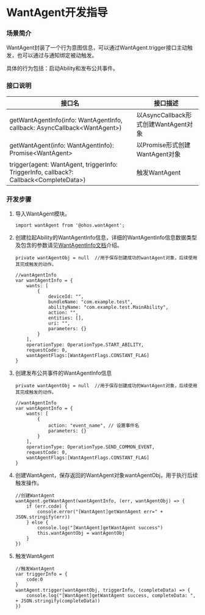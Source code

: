 # WantAgent开发指导
### 场景简介
WantAgent封装了一个行为意图信息，可以通过WantAgent.trigger接口主动触发，也可以通过与通知绑定被动触发。

具体的行为包括：启动Ability和发布公共事件。

### 接口说明
| 接口名                                                                                          | 接口描述 |
| ---------------------------------------------------------------------------------------------- | ----------- |
| getWantAgentInfo(info: WantAgentInfo, callback: AsyncCallback\<WantAgent\>) | 以AsyncCallback形式创建WantAgent对象 |
| getWantAgent(info: WantAgentInfo): Promise\<WantAgent\> | 以Promise形式创建WantAgent对象 |
| trigger(agent: WantAgent, triggerInfo: TriggerInfo, callback?: Callback\<CompleteData\>) | 触发WantAgent |

### 开发步骤
1. 导入WantAgent模块。

   ```
   import wantAgent from '@ohos.wantAgent';
   ```
   
2. 创建拉起Ability的WantAgentInfo信息，详细的WantAgentInfo信息数据类型及包含的参数请见[WantAgentInfo文档](../reference/apis/js-apis-wantAgent.md#wantagentinfo)介绍。

   ```
   private wantAgentObj = null	//用于保存创建成功的wantAgent对象，后续使用其完成触发的动作。
   
   //wantAgentInfo
   var wantAgentInfo = {
       wants: [
           {
               deviceId: "",
               bundleName: "com.example.test",
               abilityName: "com.example.test.MainAbility",
               action: "",
               entities: [],
               uri: "",
               parameters: {}
           }
       ],
       operationType: OperationType.START_ABILITY,
       requestCode: 0,
       wantAgentFlags:[WantAgentFlags.CONSTANT_FLAG]
   }
   ```

3. 创建发布公共事件的WantAgentInfo信息

   ```
   private wantAgentObj = null	//用于保存创建成功的WantAgent对象，后续使用其完成触发的动作。
   
   //wantAgentInfo
   var wantAgentInfo = {
       wants: [
           {
               action: "event_name", // 设置事件名
               parameters: {}
           }
       ],
       operationType: OperationType.SEND_COMMON_EVENT,
       requestCode: 0,
       wantAgentFlags:[WantAgentFlags.CONSTANT_FLAG]
   }
   ```

4. 创建WantAgent，保存返回的WantAgent对象wantAgentObj，用于执行后续触发操作。

   ```
   //创建WantAgent
   wantAgent.getWantAgent(wantAgentInfo, (err, wantAgentObj) => {
       if (err.code) {
           console.error("[WantAgent]getWantAgent err=" + JSON.stringify(err))
       } else {
           console.log("[WantAgent]getWantAgent success")
           this.wantAgentObj = wantAgentObj
       }
   })
   ```

5. 触发WantAgent

   ```
   //触发WantAgent
   var triggerInfo = {
       code:0
   }
   wantAgent.trigger(wantAgentObj, triggerInfo, (completeData) => {
       console.log("[WantAgent]getWantAgent success, completeData: ",  + JSON.stringify(completeData))
   })
   ```
